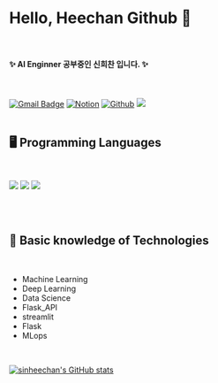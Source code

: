 # Hello, Heechan Github 🤵

<br />

#### ✨ **AI Enginner 공부중인 신희찬 입니다.** ✨
<br /><br /> 
[![Gmail Badge](https://img.shields.io/badge/-gmlcks0905@gmail.com-c14438?style=flat-square&logo=Gmail&logoColor=white&link=mailto:gmlcks0905@gmail.com)](mailto:gmlcks0905@gmail.com) 
[![Notion](https://img.shields.io/badge/Notion-d9d9d9.svg?style=flat-square&logo=Notion&logoColor=black)](https://noon-lynx-02e.notion.site/ae6a8cd765ef46669580fd863ef9b37c?pvs=4)
[![Github](https://img.shields.io/badge/Github-181717.svg?style=flat-square&logo=Github)](https://github.com/sinheechan?pvs=4)
![](https://komarev.com/ghpvc/?username=your-github-sinheechan)
<br /><br /> 

## 🖥️ Programming Languages

<br />

<img src="https://img.shields.io/badge/python%20-%2314354C.svg?style=for-the-badge&logo=Python&logoColor=white"/> <img src="https://img.shields.io/badge/MySQL-F5C300?style=for-the-badge&logo=MySQL&logoColor=black"/> <img src="https://img.shields.io/badge/R-007AFF?style=for-the-badge&logo=R&logoColor=white"/>

<br /><br />

## 📓 Basic knowledge of Technologies

<br />

- Machine Learning
- Deep Learning
- Data Science
- Flask_API
- streamlit
- Flask
- MLops

<br />

[![sinheechan's GitHub stats](https://github-readme-stats.vercel.app/api?username=sinheechan&theme=react&show_icons=true&hide=contribs,prs&cache_seconds=1800)](https://github.com/sinheechan)
